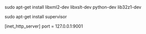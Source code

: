 sudo apt-get install libxml2-dev libxslt-dev python-dev lib32z1-dev

sudo apt-get install supervisor

[inet_http_server]
port = 127.0.0.1:9001
